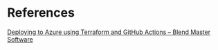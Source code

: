 
# References

[Deploying to Azure using Terraform and GitHub Actions – Blend Master Software](https://www.blendmastersoftware.com/blog/deploying-to-azure-using-terraform-and-github-actions)